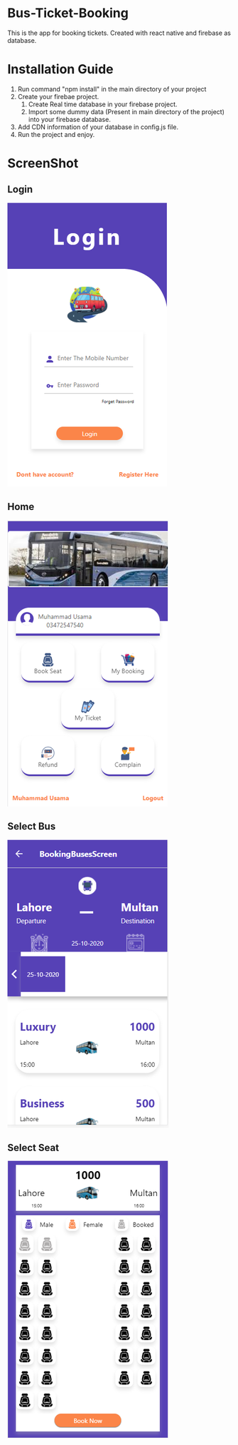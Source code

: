 # Bus-Ticket-Booking
This is the app for booking tickets. Created with react native and firebase as database.

# Installation Guide
1. Run command "npm install" in the main directory of your project
2. Create your firebae project.
   1. Create Real time database in your firebase project.
   2. Import some dummy data (Present in main directory of the project) into your firebase database.
3. Add CDN information of your database in config.js file.
4. Run the project and enjoy.

# ScreenShot

## Login <br>
![Login](https://github.com/MentorUsama/Bus-Ticket-Booking/blob/master/ScreenShot/login.PNG)

## Home <br>
![Home](https://github.com/MentorUsama/Bus-Ticket-Booking/blob/master/ScreenShot/home.PNG)

## Select Bus <br>
![Select Bus](https://github.com/MentorUsama/Bus-Ticket-Booking/blob/master/ScreenShot/select%20bus.PNG)

## Select Seat <br>
![Select Seat](https://github.com/MentorUsama/Bus-Ticket-Booking/blob/master/ScreenShot/book%20seat.PNG)



